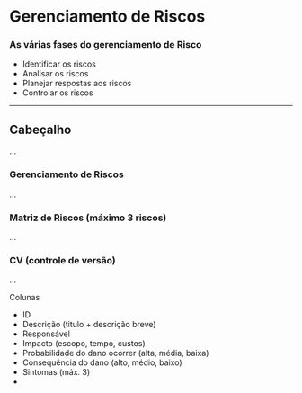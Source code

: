 # Gerenciamento de Riscos

### As várias fases do gerenciamento de Risco

- Identificar os riscos
- Analisar os riscos
- Planejar respostas aos riscos
- Controlar os riscos

------
## Cabeçalho
...
### Gerenciamento de Riscos
...
### Matriz de Riscos (máximo 3 riscos)
...
### CV (controle de versão)
...

Colunas
- ID
- Descrição (titulo + descrição breve)
- Responsável
- Impacto (escopo, tempo, custos)
- Probabilidade do dano ocorrer (alta, média, baixa)
- Consequência do dano (alto, médio, baixo)
- Sintomas (máx. 3)
- 
<!--stackedit_data:
eyJoaXN0b3J5IjpbLTY5MDE2MDIyOCwyNjczODg1NzIsMTA2MT
Q4NzYzNCwyMTEyNzA3NTM1XX0=
-->
